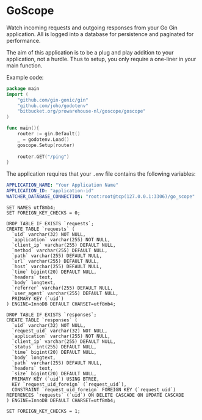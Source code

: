 # GoScope

Watch incoming requests and outgoing responses from your Go Gin application. All is logged into a database for persistence and paginated for performance.

The aim of this application is to be a plug and play addition to your application, not a hurdle.
Thus to setup, you only require a one-liner in your main function.

Example code: 
```go
package main
import (
    "github.com/gin-gonic/gin"
    "github.com/joho/godotenv"
    "bitbucket.org/prowarehouse-nl/goscope/goscope"
)

func main(){
    router := gin.Default()
    _ = godotenv.Load()
    goscope.Setup(router)
    
    router.GET("/ping")
}
```

The application requires that your `.env` file contains the following variables:

```yaml
APPLICATION_NAME: "Your Application Name"
APPLICATION_ID: "application-id"
WATCHER_DATABASE_CONNECTION: "root:root@tcp(127.0.0.1:3306)/go_scope"
```

```
SET NAMES utf8mb4;
SET FOREIGN_KEY_CHECKS = 0;

DROP TABLE IF EXISTS `requests`;
CREATE TABLE `requests` (
  `uid` varchar(32) NOT NULL,
  `application` varchar(255) NOT NULL,
  `client_ip` varchar(255) DEFAULT NULL,
  `method` varchar(255) DEFAULT NULL,
  `path` varchar(255) DEFAULT NULL,
  `url` varchar(255) DEFAULT NULL,
  `host` varchar(255) DEFAULT NULL,
  `time` bigint(20) DEFAULT NULL,
  `headers` text,
  `body` longtext,
  `referrer` varchar(255) DEFAULT NULL,
  `user_agent` varchar(255) DEFAULT NULL,
  PRIMARY KEY (`uid`)
) ENGINE=InnoDB DEFAULT CHARSET=utf8mb4;

DROP TABLE IF EXISTS `responses`;
CREATE TABLE `responses` (
  `uid` varchar(32) NOT NULL,
  `request_uid` varchar(32) NOT NULL,
  `application` varchar(255) NOT NULL,
  `client_ip` varchar(255) DEFAULT NULL,
  `status` int(255) DEFAULT NULL,
  `time` bigint(20) DEFAULT NULL,
  `body` longtext,
  `path` varchar(255) DEFAULT NULL,
  `headers` text,
  `size` bigint(20) DEFAULT NULL,
  PRIMARY KEY (`uid`) USING BTREE,
  KEY `request_uid_foreign` (`request_uid`),
  CONSTRAINT `request_uid_foreign` FOREIGN KEY (`request_uid`) REFERENCES `requests` (`uid`) ON DELETE CASCADE ON UPDATE CASCADE
) ENGINE=InnoDB DEFAULT CHARSET=utf8mb4;

SET FOREIGN_KEY_CHECKS = 1;
```